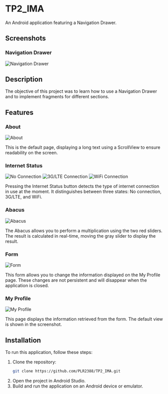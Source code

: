 # TP2_IMA

An Android application featuring a Navigation Drawer.

## Screenshots

### Navigation Drawer
![Navigation Drawer](https://github.com/PLR2388/TP2_IMA/blob/master/image/NavigationDrawer.png?raw=true)

## Description

The objective of this project was to learn how to use a Navigation Drawer and to implement fragments for different sections.

## Features

### About

![About](https://github.com/PLR2388/TP2_IMA/blob/master/image/A%20Propos.png?raw=true)

This is the default page, displaying a long text using a ScrollView to ensure readability on the screen.

### Internet Status

![No Connection](https://github.com/PLR2388/TP2_IMA/blob/master/image/No%20connection.png?raw=true)
![3G/LTE Connection](https://github.com/PLR2388/TP2_IMA/blob/master/image/3G%20LTE%20internet.png?raw=true)
![WiFi Connection](https://github.com/PLR2388/TP2_IMA/blob/master/image/Wifi%20internet.png?raw=true)

Pressing the Internet Status button detects the type of internet connection in use at the moment. It distinguishes between three states: No connection, 3G/LTE, and WiFi.

### Abacus

![Abacus](https://github.com/PLR2388/TP2_IMA/blob/master/image/Abacus.png?raw=true)

The Abacus allows you to perform a multiplication using the two red sliders. The result is calculated in real-time, moving the gray slider to display the result.

### Form

![Form](https://github.com/PLR2388/TP2_IMA/blob/master/image/Formulaire.png?raw=true)

This form allows you to change the information displayed on the My Profile page. These changes are not persistent and will disappear when the application is closed.

### My Profile

![My Profile](https://github.com/PLR2388/TP2_IMA/blob/master/image/Mon%20profil.png?raw=true)

This page displays the information retrieved from the form. The default view is shown in the screenshot.

## Installation

To run this application, follow these steps:

1. Clone the repository:
    ```sh
    git clone https://github.com/PLR2388/TP2_IMA.git
    ```
2. Open the project in Android Studio.
3. Build and run the application on an Android device or emulator.
